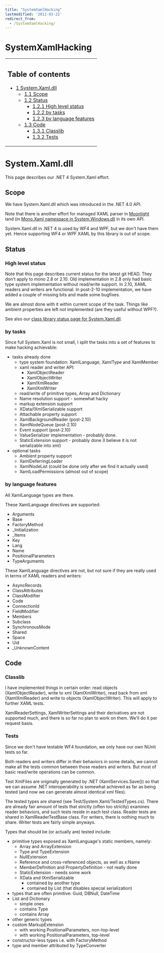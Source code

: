 ```yaml
---
title: "SystemXamlHacking"
lastmodified: '2011-03-22'
redirect_from:
  - /SystemXamlHacking/
---
```


SystemXamlHacking
=================

<table>
<col width="100%" />
<tbody>
<tr class="odd">
<td align="left"><h2>Table of contents</h2>
<ul>
<li><a href="#systemxamldll">1 System.Xaml.dll</a>
<ul>
<li><a href="#scope">1.1 Scope</a></li>
<li><a href="#status">1.2 Status</a>
<ul>
<li><a href="#high-level-status">1.2.1 High level status</a></li>
<li><a href="#by-tasks">1.2.2 by tasks</a></li>
<li><a href="#by-language-features">1.2.3 by language features</a></li>
</ul></li>
<li><a href="#code">1.3 Code</a>
<ul>
<li><a href="#classlib">1.3.1 Classlib</a></li>
<li><a href="#tests">1.3.2 Tests</a></li>
</ul></li>
</ul></li>
</ul></td>
</tr>
</tbody>
</table>

System.Xaml.dll
===============

This page describes our .NET 4 System.Xaml effort.

Scope
-----

We have System.Xaml.dll which was introduced in the .NET 4.0 API.

Note that there is another effort for managed XAML parser in [Moonlight](/Moonlight) land (in [Mono.Xaml namespace in System.Windows.dll](http://github.com/mono/moon/tree/master/class/System.Windows/Mono.Xaml/) in its own API.

System.Xaml.dll in .NET 4 is used by WF4 and WPF, but we don't have them yet. Hence supporting WF4 or WPF XAML by this library is out of scope.

Status
------

### High level status

Note that this page describes current status for the latest git HEAD. They don't apply to mono 2.8 or 2.10. Old implementation in 2.8 only had basic type system implementation without read/write support. In 2.10, XAML readers and writers are functional. In post-2-10 implementation, we have added a couple of missing bits and made some bugfixes.

We are almost done with it within current scope of the task. Things like ambient properties are left not implemented (are they useful without WPF?).

See also our [class library status page for System.Xaml.dll](http://go-mono.com/status/status.aspx?reference=4.0&profile=4.0&assembly=System.Xaml).

### by tasks

Since full System.Xaml is not small, I split the tasks into a set of features to make hacking achievable:

-   tasks already done
    -   type system foundation: XamlLanguage, XamlType and XamlMember
    -   xaml reader and writer API:
        -   XamlObjectReader
        -   XamlObjectWriter
        -   XamlXmlReader
        -   XamlXmlWriter
    -   read/write of primitive types, Array and Dictionary
    -   Name resolution support - somewhat hacky
    -   markup extension support
    -   XData/IXmlSerializable support
    -   Attachable property support
    -   XamlBackgroundReader (post-2.10)
    -   XamlNodeQueue (post-2.10)
    -   Event support (post-2.10)
    -   ValueSerializer implementation - probably done.
    -   StaticExtension support - probably done (I believe it is not serializable into xml)
-   optional tasks
    -   Ambient property support
    -   XamlDeferringLoader
    -   XamlNodeList (could be done only after we find it actually used)
    -   XamlLoadPermissions (almost out of scope)

### by language features

All XamlLanguage types are there.

These XamlLanguage directives are supported:

-   Arguments
-   Base
-   FactoryMethod
-   _Initialization
-   _Items
-   Key
-   Lang
-   Name
-   PositionalParameters
-   TypeArguments

These XamlLanguage directives are not, but not sure if they are really used in terms of XAML readers and writers:

-   AsyncRecords
-   ClassAttributes
-   ClassModifier
-   Code
-   ConnectionId
-   FieldModifier
-   Members
-   Subclass
-   SynchronousMode
-   Shared
-   Space
-   Uid
-   _UnknownContent

Code
----

### Classlib

I have implemented things in certain order: read objects (XamlObjectReader), write to xml (XamlXmlWriter), read back from xml (XamlXmlReader) and write to objects (XamlObjectWriter). This will apply to further XAML tests.

XamlReaderSettings, XamlWriterSettings and their derivatives are not supported much, and there is so far no plan to work on them. We'll do it per request basis.

### Tests

Since we don't have testable WF4 foundation, we only have our own NUnit tests so far.

Both readers and writers differ in their behaviors in some details, we cannot make all the tests common between those readers and writers. But most of basic read/write operations can be common.

Test XmlFiles are originally generated by .NET (XamlServices.Save()) so that we can assume .NET interoperability is somewhat achieved as far as being tested (and now we can generate almost identical xml files).

The tested types are shared (see Test/System.Xaml/TestedTypes.cs). There are already fair amount of tests that strictly (often too strictly) examines reader behaviors, and such tests reside in each test class. Reader tests are shared in XamlReaderTestBase class. For writers, there is nothing much to share. Writer tests are fairly simple anyways.

Types that should be (or actually are) tested include:

-   primitive types exposed as XamlLanguage's static members, namely:
    -   Array and ArrayExtension
    -   Type and TypeExtension
    -   NullExtension
    -   Reference and cross-referenced objects, as well as x:Name
    -   MemberDefinition and PropertyDefinition - not really done
    -   StaticExtension - needs some work
    -   XData and IXmlSerializable
        -   contained by another type
        -   contained by List (that disables special serialization)
-   types that are often primitive: Guid, DBNull, DateTime
-   List and Dictionary
    -   simple ones
    -   contains Type
    -   contains Array
-   other generic types
-   custom MarkupExtension
    -   with working PositionalParameters, non-top-level
    -   with working PositionalParameters, top-level
-   constructor-less types i.e. with FactoryMethod
-   type and member attributed by TypeConverter



